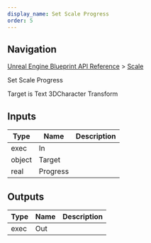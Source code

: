 ```yaml
---
display_name: Set Scale Progress
order: 5
---
```

## Navigation

[Unreal Engine Blueprint API Reference](https://dev.epicgames.com/documentation/en-us/unreal-engine/BlueprintAPI) > [Scale](https://dev.epicgames.com/documentation/en-us/unreal-engine/BlueprintAPI/Scale)

Set Scale Progress

Target is Text 3DCharacter Transform

## Inputs

| Type | Name | Description |
| --- | --- | --- |
| exec | In |  |
| object | Target |  |
| real | Progress |  |

## Outputs

| Type | Name | Description |
| --- | --- | --- |
| exec | Out |  |
